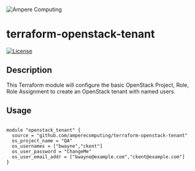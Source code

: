 ![Ampere Computing](https://avatars2.githubusercontent.com/u/34519842?s=400&u=1d29afaac44f477cbb0226139ec83f73faefe154&v=4)

# terraform-openstack-tenant

[![License](https://img.shields.io/badge/License-Apache%202.0-blue.svg)](https://opensource.org/licenses/Apache-2.0)

## Description

This Terraform module will configure the basic OpenStack Project, Role, Role Assignment to create an OpenStack tenant with named users.


## Usage

```

module "openstack_tenant" {
  source = "github.com/amperecomputing/terraform-openstack-tenant"
  os_project_name = "QA"
  os_usernames = ["bwayne","ckent"]
  os_user_password = "ChangeMe"
  os_user_email_addr = ["bwayne@example.com","ckent@example.com"]
}

```
